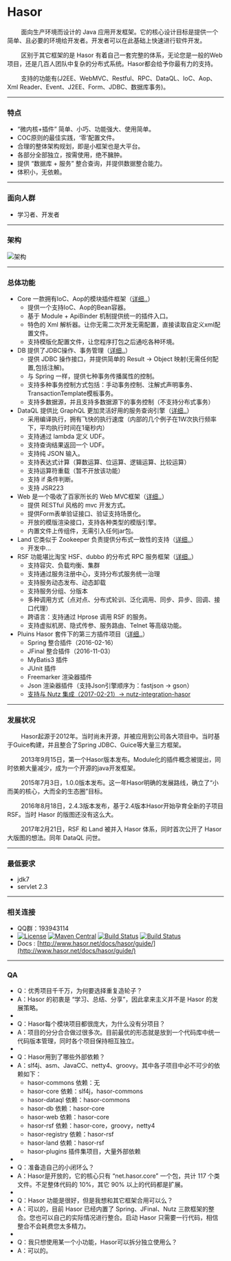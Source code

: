 # Hasor

&emsp;&emsp; 面向生产环境而设计的 Java 应用开发框架。它的核心设计目标是提供一个简单、且必要的环境给开发者。开发者可以在此基础上快速进行软件开发。

&emsp;&emsp; 区别于其它框架的是 Hasor 有着自己一套完整的体系，无论您是一般的Web项目，还是几百人团队中复杂的分布式系统。Hasor都会给予你最有力的支持。

&emsp;&emsp; 支持的功能有(J2EE、WebMVC、Restful、RPC、DataQL、IoC、Aop、Xml Reader、Event、J2EE、Form、JDBC、数据库事务)。

----------
### 特点

- “微内核+插件” 简单、小巧、功能强大、使用简单。
- COC原则的最佳实践，‘零’配置文件。
- 合理的整体架构规划，即是小框架也是大平台。
- 各部分全部独立，按需使用，绝不臃肿。
- 提供 “数据库 + 服务” 整合查询，并提供数据整合能力。
- 体积小，无依赖。

----------
### 面向人群
* 学习者、开发者

----------
### 架构
![架构](http://files.hasor.net/uploader/20170609/155318/CC2_403A_3BD5_D581.jpg "架构")

----------
### 总体功能

- Core 一款拥有IoC、Aop的模块插件框架（[详细..](hasor-core/README.md)）
    - 提供一个支持IoC、Aop的Bean容器。
    - 基于 Module + ApiBinder 机制提供统一的插件入口。
    - 特色的 Xml 解析器。让你无需二次开发无需配置，直接读取自定义xml配置文件。
    - 支持模版化配置文件，让您程序打包之后通吃各种环境。
- DB 提供了JDBC操作、事务管理（[详细..](hasor-db/README.md)）
    - 提供 JDBC 操作接口，并提供简单的 Result -> Object 映射(无需任何配置,包括注解)。
    - 与 Spring 一样，提供七种事务传播属性的控制。
    - 支持多种事务控制方式包括：手动事务控制、注解式声明事务、TransactionTemplate模板事务。
    - 支持多数据源，并且支持多数据源下的事务控制（不支持分布式事务）
- DataQL 提供比 GraphQL 更加灵活好用的服务查询引擎（[详细..](hasor-dataql/README.md)）
    - 采用编译执行，拥有飞快的执行速度（内部的几个例子在1W次执行频率下，平均执行时间在1毫秒内）
    - 支持通过 lambda 定义 UDF。
    - 支持查询结果返回一个 UDF。
    - 支持纯 JSON 输入。
    - 支持表达式计算（算数运算、位运算、逻辑运算、比较运算）
    - 支持运算符重载（暂不开放该功能）
    - 支持 if 条件判断。
    - 支持 JSR223
- Web 是一个吸收了百家所长的 Web MVC框架（[详细..](hasor-web/README.md)）
    - 提供 RESTful 风格的 mvc 开发方式。
    - 提供Form表单验证接口、验证支持场景化。
    - 开放的模版渲染接口，支持各种类型的模版引擎。
    - 内置文件上传组件，无需引入任何jar包。
- Land 它类似于 Zookeeper 负责提供分布式一致性的支持（[详细..](hasor-land/README.md)）
    - 开发中...
- RSF 功能堪比淘宝 HSF、dubbo 的分布式 RPC 服务框架（[详细..](hasor-rsf/README.md)）
    - 支持容灾、负载均衡、集群
    - 支持通过服务注册中心，支持分布式服务统一治理
    - 支持服务动态发布、动态卸载
    - 支持服务分组、分版本
    - 多种调用方式（点对点、分布式轮训、泛化调用、同步、异步、回调、接口代理）
    - 跨语言：支持通过 Hprose 调用 RSF 的服务。
    - 支持虚拟机房、隐式传参、服务路由、Telnet 等高级功能。
- Pluins Hasor 套件下的第三方插件项目（[详细..](hasor-plugins/README.md)）
    - Spring 整合插件（2016-02-16）
    - JFinal 整合插件（2016-11-03）
    - MyBatis3 插件
    - JUnit 插件
    - Freemarker 渲染器插件
    - Json 渲染器插件（支持Json引擎顺序为：fastjson -> gson）
    - [支持与 Nutz 集成（2017-02-21）-> nutz-integration-hasor](https://github.com/nutzam/nutzmore/tree/master/nutz-integration-hasor)

----------
### 发展状况

&emsp;&emsp; Hasor起源于2012年。当时尚未开源，并被应用到公司各大项目中。当时基于Guice构建，并且整合了Spring JDBC、Guice等大量三方框架。

&emsp;&emsp; 2013年9月15日，第一个Hasor版本发布。Module化的插件概念被提出，同时依赖大量减少，成为一个开源的java开发框架。

&emsp;&emsp; 2015年7月3日，1.0.0版本发布。这一年Hasor明确的发展路线，确立了“小而美的核心，大而全的生态圈”目标。

&emsp;&emsp; 2016年8月18日，2.4.3版本发布，基于2.4版本Hasor开始孕育全新的子项目 RSF。当时 Hasor 的版图还没有这么大。

&emsp;&emsp; 2017年2月21日，RSF 和 Land 被并入 Hasor 体系，同时首次公开了 Hasor 大版图的想法。同年 DataQL 问世。

----------
### 最低要求
* jdk7
* servlet 2.3

----------
### 相关连接
* QQ群：193943114
* [![License](https://img.shields.io/badge/license-Apache%202-4EB1BA.svg)](https://www.apache.org/licenses/LICENSE-2.0.html)
[![Maven Central](https://maven-badges.herokuapp.com/maven-central/net.hasor/hasor-core/badge.svg)](https://maven-badges.herokuapp.com/maven-central/net.hasor/hasor-core)
[![Build Status](https://travis-ci.org/zycgit/hasor.svg?branch=master)](https://travis-ci.org/zycgit/hasor)
[![Build Status](https://travis-ci.org/zycgit/hasor.svg?branch=dev)](https://travis-ci.org/zycgit/hasor)
* Docs : [http://www.hasor.net/docs/hasor/guide/](http://www.hasor.net/docs/hasor/guide/)

----------
### QA
* Q：优秀项目千千万，为何要选择重复造轮子？
* A：Hasor 的初衷是 “学习、总结、分享”，因此拿来主义并不是 Hasor 的发展策略。
* 
* Q：Hasor每个模块项目都很庞大，为什么没有分项目？
* A：项目的分分合合做过很多次。目前最优的形态就是放到一个代码库中统一代码版本管理，同时各个项目保持相互独立。
* 
* Q：Hasor用到了哪些外部依赖？
* A：slf4j、asm、JavaCC、netty4、groovy。其中各子项目中必不可少的依赖如下：
    * hasor-commons 依赖：无
    * hasor-core 依赖：slf4j，hasor-commons
    * hasor-dataql 依赖：hasor-commons
    * hasor-db 依赖：hasor-core
    * hasor-web 依赖：hasor-core
    * hasor-rsf 依赖：hasor-core，groovy，netty4
    * hasor-registry 依赖：hasor-rsf
    * hasor-land 依赖：hasor-rsf
    * hasor-plugins 插件集项目，大量外部依赖
* 
* Q：准备造自己的小闭环么？
* A：Hasor是开放的，它的核心只有 “net.hasor.core” 一个包，共计 117 个类文件。不足整体代码的 10%，其它 90% 以上的代码都是扩展。
* 
* Q：Hasor 功能是很好，但是我想和其它框架合用可以么？
* A：可以的，目前 Hasor 已经内置了 Spring、JFinal、Nutz 三款框架的整合。您也可以自己的实际情况进行整合。启动 Hasor 只需要一行代码，相信整合不会耗费您太多精力。
* 
* Q：我只想使用某一个小功能，Hasor可以拆分独立使用么？
* A：可以的。
